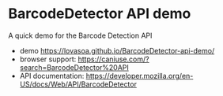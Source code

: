 # BarcodeDetector API demo
A quick demo for the Barcode Detection API

 - demo https://lovasoa.github.io/BarcodeDetector-api-demo/
 - browser support: https://caniuse.com/?search=BarcodeDetector%20API
 - API documentation: https://developer.mozilla.org/en-US/docs/Web/API/BarcodeDetector


